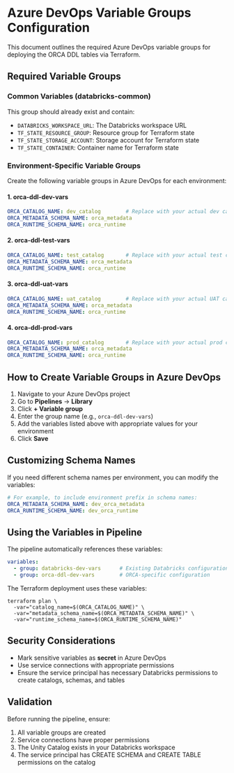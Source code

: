 # Azure DevOps Variable Groups Configuration

This document outlines the required Azure DevOps variable groups for deploying the ORCA DDL tables via Terraform.

## Required Variable Groups

### Common Variables (databricks-common)
This group should already exist and contain:
- `DATABRICKS_WORKSPACE_URL`: The Databricks workspace URL
- `TF_STATE_RESOURCE_GROUP`: Resource group for Terraform state
- `TF_STATE_STORAGE_ACCOUNT`: Storage account for Terraform state
- `TF_STATE_CONTAINER`: Container name for Terraform state

### Environment-Specific Variable Groups

Create the following variable groups in Azure DevOps for each environment:

#### 1. orca-ddl-dev-vars
```yaml
ORCA_CATALOG_NAME: dev_catalog        # Replace with your actual dev catalog name
ORCA_METADATA_SCHEMA_NAME: orca_metadata
ORCA_RUNTIME_SCHEMA_NAME: orca_runtime
```

#### 2. orca-ddl-test-vars
```yaml
ORCA_CATALOG_NAME: test_catalog       # Replace with your actual test catalog name
ORCA_METADATA_SCHEMA_NAME: orca_metadata
ORCA_RUNTIME_SCHEMA_NAME: orca_runtime
```

#### 3. orca-ddl-uat-vars
```yaml
ORCA_CATALOG_NAME: uat_catalog        # Replace with your actual UAT catalog name
ORCA_METADATA_SCHEMA_NAME: orca_metadata
ORCA_RUNTIME_SCHEMA_NAME: orca_runtime
```

#### 4. orca-ddl-prod-vars
```yaml
ORCA_CATALOG_NAME: prod_catalog       # Replace with your actual prod catalog name
ORCA_METADATA_SCHEMA_NAME: orca_metadata
ORCA_RUNTIME_SCHEMA_NAME: orca_runtime
```

## How to Create Variable Groups in Azure DevOps

1. Navigate to your Azure DevOps project
2. Go to **Pipelines** → **Library**
3. Click **+ Variable group**
4. Enter the group name (e.g., `orca-ddl-dev-vars`)
5. Add the variables listed above with appropriate values for your environment
6. Click **Save**

## Customizing Schema Names

If you need different schema names per environment, you can modify the variables:

```yaml
# For example, to include environment prefix in schema names:
ORCA_METADATA_SCHEMA_NAME: dev_orca_metadata
ORCA_RUNTIME_SCHEMA_NAME: dev_orca_runtime
```

## Using the Variables in Pipeline

The pipeline automatically references these variables:

```yaml
variables:
  - group: databricks-dev-vars      # Existing Databricks configuration
  - group: orca-ddl-dev-vars        # ORCA-specific configuration
```

The Terraform deployment uses these variables:

```hcl
terraform plan \
  -var="catalog_name=$(ORCA_CATALOG_NAME)" \
  -var="metadata_schema_name=$(ORCA_METADATA_SCHEMA_NAME)" \
  -var="runtime_schema_name=$(ORCA_RUNTIME_SCHEMA_NAME)"
```

## Security Considerations

- Mark sensitive variables as **secret** in Azure DevOps
- Use service connections with appropriate permissions
- Ensure the service principal has necessary Databricks permissions to create catalogs, schemas, and tables

## Validation

Before running the pipeline, ensure:

1. All variable groups are created
2. Service connections have proper permissions
3. The Unity Catalog exists in your Databricks workspace
4. The service principal has CREATE SCHEMA and CREATE TABLE permissions on the catalog
